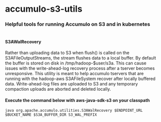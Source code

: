 # accumulo-s3-utils
### Helpful tools for running Accumulo on S3 and in kubernetes

#
#### S3AWalRecovery 
Rather than uploading data to S3 when flush() is called on the S3AFileOutputStreams, the stream flushes data to a local buffer. By default the buffer is stored on disk in /tmp/hadoop-$user/s3a. This can cause issues with the write-ahead-log recovery process after a tserver becomes unresponsive. This utility is meant to help accumulo tservers that are running with the hadoop-aws S3AFileSystem recover after locally buffered data. Write-ahead-log files are uploaded to S3 and any temporary compaction uploads are aborted and deleted locally. 

#### Execute the command below with aws-java-sdk-s3 on your classpath
``java org.apache.accumulo.utilities.S3AWalRecovery $ENDPOINT_URL $BUCKET_NAME $S3A_BUFFER_DIR S3_WAL_PREFIX``